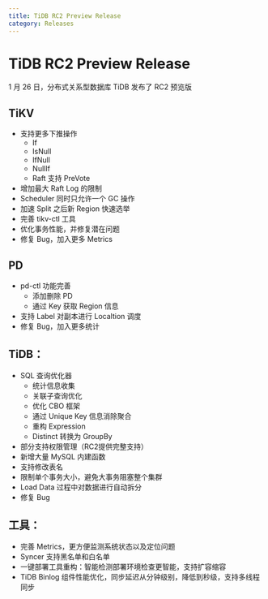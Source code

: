 ```yaml
---
title: TiDB RC2 Preview Release
category: Releases
---
```


# TiDB RC2 Preview Release

1 月 26 日，分布式关系型数据库 TiDB 发布了 RC2 预览版

## TiKV

+ 支持更多下推操作
    - If
    - IsNull
    - IfNull
    - NullIf
    - Raft 支持 PreVote 
+ 增加最大 Raft Log 的限制
+ Scheduler 同时只允许一个 GC 操作
+ 加速 Split 之后新 Region 快速选举
+ 完善 tikv-ctl 工具
+ 优化事务性能，并修复潜在问题
+ 修复 Bug，加入更多 Metrics

## PD

+ pd-ctl 功能完善
    - 添加删除 PD
    - 通过 Key 获取 Region 信息
+ 支持 Label 对副本进行 Localtion 调度
+ 修复 Bug，加入更多统计

## TiDB：

+ SQL 查询优化器
    - 统计信息收集
    - 关联子查询优化
    - 优化 CBO 框架
    - 通过 Unique Key 信息消除聚合
    - 重构 Expression
    - Distinct 转换为 GroupBy
+ 部分支持权限管理（RC2提供完整支持）
+ 新增大量 MySQL 内建函数
+ 支持修改表名
+ 限制单个事务大小，避免大事务阻塞整个集群
+ Load Data 过程中对数据进行自动拆分
+ 修复 Bug

## 工具：

+ 完善 Metrics，更方便监测系统状态以及定位问题
+ Syncer 支持黑名单和白名单
+ 一键部署工具重构：智能检测部署环境检查更智能，支持扩容缩容
+ TiDB Binlog 组件性能优化，同步延迟从分钟级别，降低到秒级，支持多线程同步